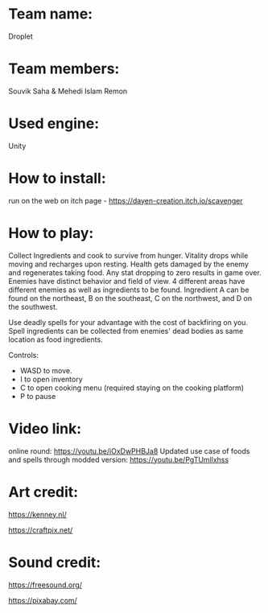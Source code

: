 # Team name: 
Droplet
# Team members: 
Souvik Saha &
Mehedi Islam Remon
# Used engine:
Unity
# How to install: 
run on the web on itch page - https://dayen-creation.itch.io/scavenger
# How to play:
Collect Ingredients and cook to survive from hunger. Vitality drops while moving and recharges upon resting. Health gets damaged by the enemy and regenerates taking food. Any stat dropping to zero results in game over. Enemies have distinct behavior and field of view. 4 different areas have different enemies as well as ingredients to be found. Ingredient A can be found on the northeast, B on the southeast, C on the northwest, and D on the southwest.

Use deadly spells for your advantage with the cost of backfiring on you. Spell ingredients can be collected from enemies' dead bodies as same location as food ingredients.

Controls:
- WASD to move.
- I to open inventory
- C to open cooking menu (required staying on the cooking platform)
- P to pause

# Video link: 
online round: https://youtu.be/iOxDwPHBJa8
Updated use case of foods and spells through modded version: https://youtu.be/PgTUmllxhss

# Art credit: 
https://kenney.nl/ 

https://craftpix.net/

# Sound credit:
https://freesound.org/ 

https://pixabay.com/
